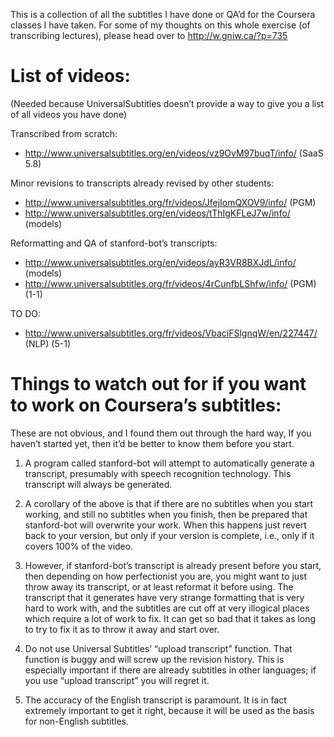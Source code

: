 This is a collection of all the subtitles I have done or QA’d
for the Coursera classes I have taken.  For some of my thoughts
on this whole exercise (of transcribing lectures), please head
over to http://w.gniw.ca/?p=735

List of videos:
==============

(Needed because UniversalSubtitles doesn’t provide a way to give
you a list of all videos you have done)

Transcribed from scratch:

- http://www.universalsubtitles.org/en/videos/vz9OvM97buqT/info/ (SaaS 5.8)

Minor revisions to transcripts already revised by other students:

- http://www.universalsubtitles.org/fr/videos/JfejIomQXOV9/info/ (PGM)
- http://www.universalsubtitles.org/en/videos/tThIgKFLeJ7w/info/ (models)

Reformatting and QA of stanford-bot’s transcripts:

- http://www.universalsubtitles.org/en/videos/ayR3VR8BXJdL/info/ (models)
- http://www.universalsubtitles.org/fr/videos/4rCunfbLShfw/info/ (PGM) (1-1)

TO DO:

- http://www.universalsubtitles.org/fr/videos/VbaciFSlgnqW/en/227447/ (NLP) (5-1)

Things to watch out for if you want to work on Coursera’s subtitles:
===================================================================

These are not obvious, and I found them out through the hard
way, If you haven’t started yet, then it’d be better to know
them before you start.

1. A program called stanford-bot will attempt to automatically
   generate a transcript, presumably with speech recognition
   technology. This transcript will always be generated.

2. A corollary of the above is that if there are no subtitles
   when you start working, and still no subtitles when you
   finish, then be prepared that stanford-bot will overwrite
   your work. When this happens just revert back to your version,
   but only if your version is complete, i.e., only if it covers
   100% of the video.

3. However, if stanford-bot’s transcript is already present before
   you start, then depending on how perfectionist you are, you
   might want to just throw away its transcript, or at least
   reformat it before using. The transcript that it generates have
   very strange formatting that is very hard to work with, and the
   subtitles are cut off at very illogical places which require
   a lot of work to fix. It can get so bad that it takes as long
   to try to fix it as to throw it away and start over.

4. Do not use Universal Subtitles’ “upload transcript” function.
   That function is buggy and will screw up the revision history.
   This is especially important if there are already subtitles
   in other languages; if you use “upload transcript” you will
   regret it.

5. The accuracy of the English transcript is paramount. It is
   in fact extremely important to get it right, because it will
   be used as the basis for non-English subtitles.
